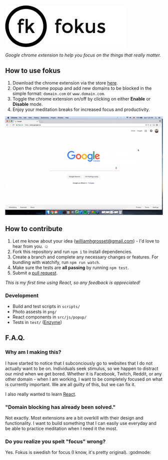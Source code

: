 ![alt-text](https://github.com/williamgrosset/fokus/blob/master/png/fokus_title.png "fokus")  
  
*Google chrome extension to help you focus on the things that really matter.*

## How to use fokus
1. Download the chrome extension via the store [here](https://chrome.google.com/webstore/detail/fokus/kapnmpfkldbacoamceiggkcoaepfgiea).
2. Open the chrome popup and add new domains to be blocked in the simple format: `domain.com` or `www.domain.com`.
3. Toggle the chrome extension on/off by clicking on either **Enable** or **Disable** mode.
4. Enjoy your meditation breaks for increased focus and productivity.  

![](https://github.com/williamgrosset/fokus/blob/master/png/example.gif)

## How to contribute
1. Let me know about your idea (williamhgrosset@gmail.com) - I'd love to hear from you. :relaxed:
2. Fork this repository and run ```npm i``` to install dependencies.
3. Create a branch and complete any necessary changes or features. For bundling with watchify, run ```npm run watch```.
4. Make sure the tests are **all passing** by running ```npm test```.
5. Submit a [pull request](https://help.github.com/articles/creating-a-pull-request-from-a-fork/).

*This is my first time using React, so any feedback is appreciated!*

### Development
+ Build and test scripts in ```scripts/```
+ Photo assests in ```png/```
+ React components in ```src/js/popup/```
+ Tests in ```test/``` ([Enzyme](https://github.com/airbnb/enzyme))

## F.A.Q.
### Why am I making this?
I have started to notice that I subconciously go to websites that I do not actually want to be on. Individuals seek stimulus, so we happen to distract our mind when we get bored. Whether it is Facebook, Twitch, Reddit, or any other domain - when I am working, I want to be completely focused on what is currently important. We are all guilty of this, but we can fix it. 

I also really wanted to learn [React](https://facebook.github.io/react/).

### "Domain blocking has already been solved."
Not exactly. Most extensions are a bit overkill with their design and functionality. I want to build something that I can easily use everyday and be able to practice meditation when I need it the most.

### Do you realize you spelt "focus" wrong?
Yes. Fokus is swedish for focus (I know, it's pretty original). :godmode:
